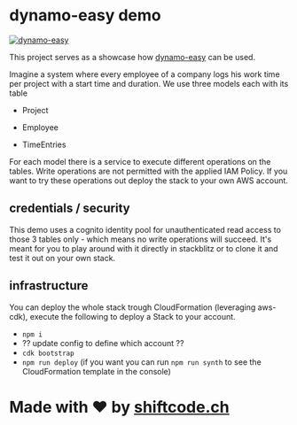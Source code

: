 # dynamo-easy demo
[![dynamo-easy](https://blobscdn.gitbook.com/v0/b/gitbook-28427.appspot.com/o/spaces%2F-LVwl0DaP3nICLR8V49z%2Favatar.png?generation=1549468480887077&alt=media)](https://github.com/shiftcode/dynamo-easy)

This project serves as a showcase how [dynamo-easy](https://github.com/shiftcode/dynamo-easy) can be used.

Imagine a system where every employee of a company logs his work time per project with a start time and duration.
We use three models each with its table

- Project

- Employee

- TimeEntries

For each model there is a service to execute different operations on the tables.
Write operations are not permitted with the applied IAM Policy. If you want to try these operations out deploy the stack to your own AWS account.
  
## credentials / security
This demo uses a cognito identity pool for unauthenticated read access to those 3 tables only - which means no write operations will succeed.
It's meant for you to play around with it directly in stackblitz or to clone it and test it out on your own stack.

## infrastructure
You can deploy the whole stack trough CloudFormation (leveraging aws-cdk), execute the following to deploy a Stack to your account.
- `npm i`
- ?? update config to define which account ??
- `cdk bootstrap`
- `npm run deploy` (if you want you can run `npm run synth` to see the CloudFormation template in the console)

# Made with ❤ by [shiftcode.ch](https://www.shiftcode.ch)

